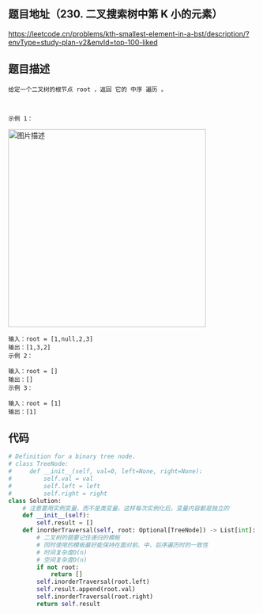 ## 题目地址（230. 二叉搜索树中第 K 小的元素）

https://leetcode.cn/problems/kth-smallest-element-in-a-bst/description/?envType=study-plan-v2&envId=top-100-liked

## 题目描述

```
给定一个二叉树的根节点 root ，返回 它的 中序 遍历 。

 

示例 1：
```

<p>
  <img src="https://assets.leetcode.com/uploads/2020/09/15/inorder_1.jpg" alt="图片描述" width="400">
</p>

```
输入：root = [1,null,2,3]
输出：[1,3,2]
示例 2：

输入：root = []
输出：[]
示例 3：

输入：root = [1]
输出：[1]
```

## 代码

```python
# Definition for a binary tree node.
# class TreeNode:
#     def __init__(self, val=0, left=None, right=None):
#         self.val = val
#         self.left = left
#         self.right = right
class Solution:
    # 注意要用实例变量，而不是类变量，这样每次实例化后，变量内容都是独立的
    def __init__(self):
        self.result = []
    def inorderTraversal(self, root: Optional[TreeNode]) -> List[int]:
        # 二叉树的题要记住递归的模板
        # 同时使用的模板最好能保持在面对前、中、后序遍历时的一致性
        # 时间复杂度O(n)
        # 空间复杂度O(n)
        if not root:
            return []
        self.inorderTraversal(root.left)
        self.result.append(root.val)
        self.inorderTraversal(root.right)
        return self.result
```
